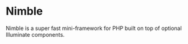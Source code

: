 # Nimble
Nimble is a super fast mini-framework for PHP built on top of optional Illuminate components.